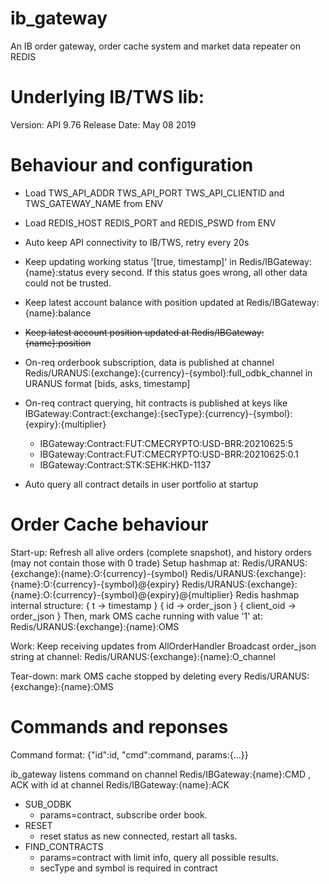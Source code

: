# ib_gateway
An IB order gateway, order cache system and market data repeater on REDIS

# Underlying IB/TWS lib:
Version: API 9.76 Release Date: May 08 2019 

# Behaviour and configuration

* Load TWS\_API\_ADDR TWS\_API\_PORT TWS\_API\_CLIENTID and TWS\_GATEWAY\_NAME from ENV
* Load REDIS\_HOST REDIS\_PORT and REDIS\_PSWD from ENV

* Auto keep API connectivity to IB/TWS, retry every 20s
* Keep updating working status '[true, timestamp]' in Redis/IBGateway:{name}:status every second. If this status goes wrong, all other data could not be trusted.
* Keep latest account balance with position updated at Redis/IBGateway:{name}:balance
* ~~Keep latest account position updated at Redis/IBGateway:{name}:position~~
* On-req orderbook subscription, data is published at channel Redis/URANUS:{exchange}:{currency}-{symbol}:full_odbk_channel in URANUS format [bids, asks, timestamp]
* On-req contract querying, hit contracts is published at keys like IBGateway:Contract:{exchange}:{secType}:{currency}-{symbol}:{expiry}:{multiplier}
	- IBGateway:Contract:FUT:CMECRYPTO:USD-BRR:20210625:5
	- IBGateway:Contract:FUT:CMECRYPTO:USD-BRR:20210625:0.1
	- IBGateway:Contract:STK:SEHK:HKD-1137
* Auto query all contract details in user portfolio at startup

# Order Cache behaviour

Start-up:
Refresh all alive orders (complete snapshot), and history orders (may not contain those with 0 trade)
Setup hashmap at:
	Redis/URANUS:{exchange}:{name}:O:{currency}-{symbol}
	Redis/URANUS:{exchange}:{name}:O:{currency}-{symbol}@{expiry}
	Redis/URANUS:{exchange}:{name}:O:{currency}-{symbol}@{expiry}@{multiplier}
Redis hashmap internal structure:
	{ t -> timestamp }
	{ id -> order\_json }
	{ client\_oid -> order\_json }
Then, mark OMS cache running with value '1' at:
	Redis/URANUS:{exchange}:{name}:OMS

Work:
Keep receiving updates from AllOrderHandler
Broadcast order\_json string at channel:
	Redis/URANUS:{exchange}:{name}:O\_channel

Tear-down:
mark OMS cache stopped by deleting every Redis/URANUS:{exchange}:{name}:OMS

# Commands and reponses

Command format: {"id":id, "cmd":command, params:{...}}

ib\_gateway listens command on channel Redis/IBGateway:{name}:CMD , ACK with id at channel Redis/IBGateway:{name}:ACK

* SUB\_ODBK
	- params=contract, subscribe order book.
* RESET
	- reset status as new connected, restart all tasks.
* FIND\_CONTRACTS
	- params=contract with limit info, query all possible results.
	- secType and symbol is required in contract

